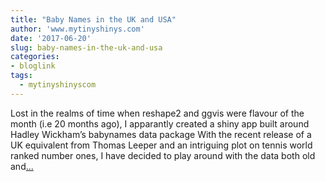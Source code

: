 ```yaml
---
title: "Baby Names in the UK and USA"
author: 'www.mytinyshinys.com'
date: '2017-06-20'
slug: baby-names-in-the-uk-and-usa
categories:
- bloglink
tags:
  - mytinyshinyscom
---
```


Lost in the realms of time when reshape2 and ggvis were flavour of the month (i.e 20 months ago), I apparantly created a shiny app built around Hadley Wickham’s babynames data package With the recent release of a UK equivalent from Thomas Leeper and an intriguing plot on tennis world ranked number ones, I have decided to play around with the data both old and[... <i class="fas fa-external-link-alt"></i>](https://www.mytinyshinys.com/2017/06/20/babynames/)

